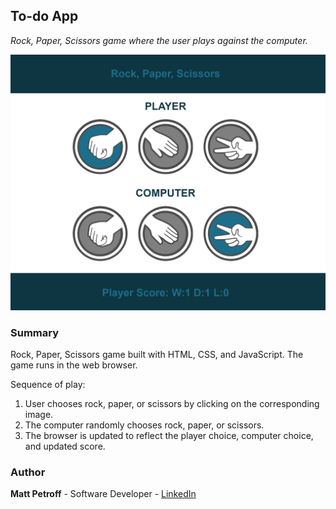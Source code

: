 ## To-do App

_Rock, Paper, Scissors game where the user plays against the computer._

![Screenshot](https://github.com/MatthewPetroff/rock-paper-scissors/blob/master/Screenshot.PNG)

### Summary

Rock, Paper, Scissors game built with HTML, CSS, and JavaScript. The game runs in the web browser.

Sequence of play:
1. User chooses rock, paper, or scissors by clicking on the corresponding image.
2. The computer randomly chooses rock, paper, or scissors.
3. The browser is updated to reflect the player choice, computer choice, and updated score.

### Author

__Matt Petroff__ - Software Developer - [LinkedIn](https://www.linkedin.com/in/matthewpetroff/)